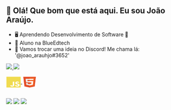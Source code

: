## 👋 Olá! Que bom que está aqui. Eu sou João Araújo. 

- 🖥️  Aprendendo Desenvolvimento de Software 🔄
- 📖 Aluno na BlueEdtech
- 💬  Vamos trocar uma ideia no Discord! Me chama lá: '@joao_arauhjo#3652'

<div>
  <a href="https://github.com/joao-arauhjo">
  <img height="180em" src="https://github-readme-stats.vercel.app/api?username=joao-arauhjo&show_icons=true&theme=yeblu&include_all_commits=true&count_private=true"/>
  <img height="180em" src="https://github-readme-stats.vercel.app/api/top-langs/?username=joao-arauhjo&layout=compact&langs_count=7&theme=yeblu"/>
</div>
  <div style="display: inline_block"><br>
  <img align="center" alt="Joao-Js" height="30" width="40" src="https://raw.githubusercontent.com/devicons/devicon/master/icons/javascript/javascript-plain.svg">
  <img align="center" alt="Joao-HTML" height="30" width="40" src="https://raw.githubusercontent.com/devicons/devicon/master/icons/html5/html5-original.svg">  
</div>
  
## 
  
  <div> 
 <a href="https://api.whatsapp.com/send?phone=5598984004138" target="_blank"><img src="https://img.shields.io/badge/WhatsApp-25D366?style=for-the-badge&logo=whatsapp&logoColor=white" target="_blank"></a>
  <a href = "mailto:joao.arauhjo1@gmail.com"><img src="https://img.shields.io/badge/Gmail-D14836?style=for-the-badge&logo=gmail&logoColor=white" target="_blank"></a>
  <a href="https://www.linkedin.com/in/jo%C3%A3o-ara%C3%BAjo-52b91412a/" target="_blank"><img src="https://img.shields.io/badge/-LinkedIn-%230077B5?style=for-the-badge&logo=linkedin&logoColor=white" target="_blank"></a> 
